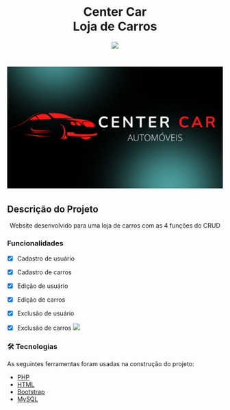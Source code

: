 <h1 align="center">Center Car <br>Loja de Carros</h1>
<p align="center">
<img src="http://img.shields.io/static/v1?label=STATUS&message=EM%20DESENVOLVIMENTO&color=GREEN&style=for-the-badge"/>
</p>
<h1 align="center">
  <img width:"100px" alt="Center Car" title="Center Car" src="./assets/imagens/Center Car.png" />
</h1>


## Descrição do Projeto
<p align="center">Website desenvolvido para uma loja de carros com as 4 funções do CRUD</p>

### Funcionalidades
- [x] Cadastro de usuário
- [x] Cadastro de carros
- [X] Edição de usuário
- [X] Edição de carros
- [X] Exclusão de usuário
- [X] Exclusão de carros
![](/assets/imagens/center_car_funcionalidades.gif)


### 🛠 Tecnologias

As seguintes ferramentas foram usadas na construção do projeto:

- [PHP](https://www.php.net/)
- [HTML](https://developer.mozilla.org/pt-BR/docs/Web/HTML)
- [Bootstrap](https://getbootstrap.com/docs/5.0/getting-started/introduction/)
- [MySQL](https://www.mysql.com/)
